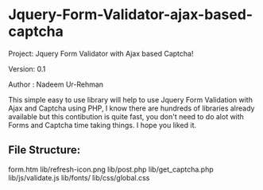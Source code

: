 Jquery-Form-Validator-ajax-based-captcha
========================================

Project: Jquery Form Validator with Ajax based Captcha!

Version: 0.1

Author : Nadeem Ur-Rehman



This simple easy to use library will help to use Jquery Form Validation with Ajax and Captcha using PHP, I know there are hundreds of libraries already available but this contibution is quite fast, you don't need to do alot with Forms and Captcha time taking things.
I hope you liked it.

File Structure:
---------------

  form.htm
  lib/refresh-icon.png
  lib/post.php
  lib/get_captcha.php
  lib/js/validate.js
  lib/fonts/
  lib/css/global.css



